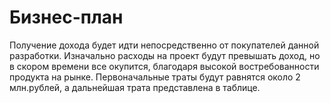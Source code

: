 # Бизнес-план     
Получение дохода будет идти непосредственно от покупателей данной разработки. Изначально расходы на проект будут превышать доход, но в скором времени все окупится, благодаря высокой востребованности продукта на рынке. Первоначальные траты будут равнятся около 2 млн.рублей, а дальнейшая трата представлена в таблице.
